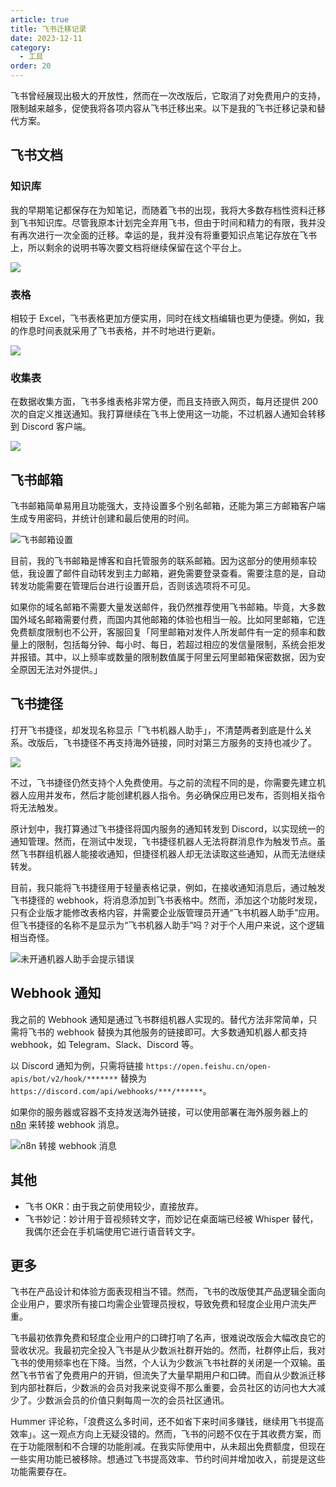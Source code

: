 ```yaml
---
article: true
title: 飞书迁移记录
date: 2023-12-11
category:
  - 工具
order: 20
---
```


飞书曾经展现出极大的开放性，然而在一次改版后，它取消了对免费用户的支持，限制越来越多，促使我将各项内容从飞书迁移出来。以下是我的飞书迁移记录和替代方案。

## 飞书文档

### 知识库

我的早期笔记都保存在为知笔记，而随着飞书的出现，我将大多数存档性资料迁移到飞书知识库。尽管我原本计划完全弃用飞书，但由于时间和精力的有限，我并没有再次进行一次全面的迁移。幸运的是，我并没有将重要知识点笔记存放在飞书上，所以剩余的说明书等次要文档将继续保留在这个平台上。

![](https://img.newzone.top/2023-12-11-10-56-52.png?imageMogr2/format/webp)

### 表格

相较于 Excel，飞书表格更加方便实用，同时在线文档编辑也更为便捷。例如，我的作息时间表就采用了飞书表格，并不时地进行更新。

![](https://img.newzone.top/2023-12-11-10-52-56.png?imageMogr2/format/webp)

### 收集表

在数据收集方面，飞书多维表格非常方便，而且支持嵌入网页，每月还提供 200 次的自定义推送通知。我打算继续在飞书上使用这一功能，不过机器人通知会转移到 Discord 客户端。

![](https://img.newzone.top/2023-12-11-10-55-18.png?imageMogr2/format/webp)

## 飞书邮箱

飞书邮箱简单易用且功能强大，支持设置多个别名邮箱，还能为第三方邮箱客户端生成专用密码，并统计创建和最后使用的时间。

![飞书邮箱设置](https://img.newzone.top/2023-12-10-15-45-44.png?imageMogr2/format/webp)

目前，我的飞书邮箱是博客和自托管服务的联系邮箱。因为这部分的使用频率较低，我设置了邮件自动转发到主力邮箱，避免需要登录查看。需要注意的是，自动转发功能需要在管理后台进行设置开启，否则该选项将不可见。

如果你的域名邮箱不需要大量发送邮件，我仍然推荐使用飞书邮箱。毕竟，大多数国外域名邮箱需要付费，而国内其他邮箱的体验也相当一般。比如阿里邮箱，它连免费额度限制也不公开，客服回复「阿里邮箱对发件人所发邮件有一定的频率和数量上的限制，包括每分钟、每小时、每日，若超过相应的发信量限制，系统会拒发并报错。其中，以上频率或数量的限制数值属于阿里云阿里邮箱保密数据，因为安全原因无法对外提供。」

## 飞书捷径

打开飞书捷径，却发现名称显示「飞书机器人助手」，不清楚两者到底是什么关系。改版后，飞书捷径不再支持海外链接，同时对第三方服务的支持也减少了。

![](https://img.newzone.top/2023-12-11-14-10-37.png?imageMogr2/format/webp)

不过，飞书捷径仍然支持个人免费使用。与之前的流程不同的是，你需要先建立机器人应用并发布，然后才能创建机器人指令。务必确保应用已发布，否则相关指令将无法触发。

原计划中，我打算通过飞书捷径将国内服务的通知转发到 Discord，以实现统一的通知管理。然而，在测试中发现，飞书捷径机器人无法将群消息作为触发节点。虽然飞书群组机器人能接收通知，但捷径机器人却无法读取这些通知，从而无法继续转发。

目前，我只能将飞书捷径用于轻量表格记录，例如，在接收通知消息后，通过触发飞书捷径的 webhook，将消息添加到飞书表格中。然而，添加这个功能时发现，只有企业版才能修改表格内容，并需要企业版管理员开通“飞书机器人助手”应用。但飞书捷径的名称不是显示为“飞书机器人助手”吗？对于个人用户来说，这个逻辑相当奇怪。

![](https://img.newzone.top/2023-12-11-14-03-25.png?imageMogr2/format/webp "未开通机器人助手会提示错误")

## Webhook 通知

我之前的 Webhook 通知是通过飞书群组机器人实现的。替代方法非常简单，只需将飞书的 webhook 替换为其他服务的链接即可。大多数通知机器人都支持 webhook，如 Telegram、Slack、Discord 等。

以 Discord 通知为例，只需将链接 `https://open.feishu.cn/open-apis/bot/v2/hook/*******` 替换为 `https://discord.com/api/webhooks/***/******`。

如果你的服务器或容器不支持发送海外链接，可以使用部署在海外服务器上的 [n8n](https://newzone.top/services/dockers-on-nas/n8n.html) 来转接 webhook 消息。

![n8n 转接 webhook 消息](https://img.newzone.top/2023-12-10-15-11-15.png?imageMogr2/format/webp?imageMogr2/format/webp/thumbnail/400x)

## 其他

- 飞书 OKR：由于我之前使用较少，直接放弃。
- 飞书妙记：妙计用于音视频转文字，而妙记在桌面端已经被 Whisper 替代，我偶尔还会在手机端使用它进行语音转文字。

## 更多

飞书在产品设计和体验方面表现相当不错。然而，飞书的改版使其产品逻辑全面向企业用户，要求所有接口均需企业管理员授权，导致免费和轻度企业用户流失严重。

飞书最初依靠免费和轻度企业用户的口碑打响了名声，很难说改版会大幅改良它的营收状况。我最初完全投入飞书是从少数派社群开始的。然而，社群停止后，我对飞书的使用频率也在下降。当然，个人认为少数派飞书社群的关闭是一个双输。虽然飞书节省了免费用户的开销，但流失了大量早期用户和口碑。而自从少数派迁移到内部社群后，少数派的会员对我来说变得不那么重要，会员社区的访问也大大减少了。少数派会员的价值只剩每周一次的会员社区通讯。

Hummer 评论称，「浪费这么多时间，还不如省下来时间多赚钱，继续用飞书提高效率」。这一观点方向上无疑没错的。然而，飞书的问题不仅在于其收费方案，而在于功能限制和不合理的功能削减。在我实际使用中，从未超出免费额度，但现在一些实用功能已被移除。想通过飞书提高效率、节约时间并增加收入，前提是这些功能需要存在。
